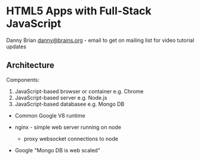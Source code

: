 # HTML5 Apps with Full-Stack JavaScript
Danny Brian
danny@brains.org - email to get on mailing list for video tutorial updates

## Architecture
Components: 
1. JavaScript-based browser or container e.g. Chrome
2. JavaScript-based server e.g. Node.js
3. JavaScript-based databasee e.g. Mongo DB

- Common Google V8 runtime

- nginx - simple web server running on node
    - proxy websocket connections to node
- Google "Mongo DB is web scaled"